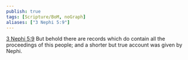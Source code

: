 ```yaml
---
publish: true
tags: [Scripture/BoM, noGraph]
aliases: ["3 Nephi 5:9"]
---
```

[3 Nephi 5:9](https://churchofjesuschrist.org/study/scriptures/bofm/3-ne/5?lang=eng&id=p9#p9) But behold there are records which do contain all the proceedings of this people; and a shorter but true account was given by Nephi.
